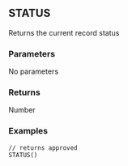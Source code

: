 ## STATUS

Returns the current record status

### Parameters
No parameters

### Returns
Number

### Examples
```
// returns approved
STATUS()
```
